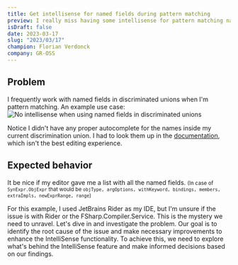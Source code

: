 ```yaml
---
title: Get intellisense for named fields during pattern matching
preview: I really miss having some intellisense for pattern matching named fields in discriminated unions.
isDraft: false
date: 2023-03-17
slug: "2023/03/17"
champion: Florian Verdonck
company: GR-OSS
---
```


## Problem

I frequently work with named fields in discriminated unions when I'm pattern matching.
An example use case:
![No intellisense when using named fields in discriminated unions](/images/sessions/namedPatternIntellisense.gif)

Notice I didn't have any proper autocomplete for the names inside my current discrimination union.
I had to look them up in the [documentation](https://fsharp.github.io/fsharp-compiler-docs/reference/fsharp-compiler-syntax-synexpr.html#ObjExpr), which isn't the best editing experience.

## Expected behavior

It be nice if my editor gave me a list with all the named fields.
<small>
(In case of `SynExpr.ObjExpr` that would be `objType, argOptions, withKeyword, bindings, members, extraImpls, newExprRange, range`)
</small>

For this example, I used JetBrains Rider as my IDE, but I'm unsure if the issue is with Rider or the FSharp.Compiler.Service. This is the mystery we need to unravel. Let's dive in and investigate the problem. Our goal is to identify the root cause of the issue and make necessary improvements to enhance the IntelliSense functionality. To achieve this, we need to explore what's behind the IntelliSense feature and make informed decisions based on our findings.
